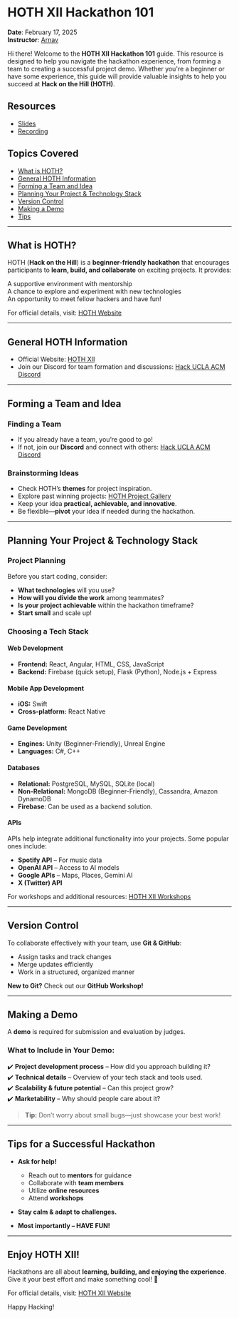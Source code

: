 # HOTH XII Hackathon 101  

**Date**: February 17, 2025  
**Instructor**: [Arnav](https://aroy23.github.io/) 

Hi there! Welcome to the **HOTH XII Hackathon 101** guide. This resource is designed to help you navigate the hackathon experience, from forming a team to creating a successful project demo. Whether you're a beginner or have some experience, this guide will provide valuable insights to help you succeed at **Hack on the Hill (HOTH)**.  

## Resources  
- [Slides](https://tinyurl.com/hack101-slides)  
- [Recording](https://drive.google.com/file/d/1xZD95N8w3dgpg45EvmL-Vl2jRzTlmuNh/view?usp=sharing)  

## Topics Covered  
- [What is HOTH?](#what-is-hoth)  
- [General HOTH Information](#general-hoth-information)  
- [Forming a Team and Idea](#forming-a-team-and-idea)  
- [Planning Your Project & Technology Stack](#planning-your-project--technology-stack)  
- [Version Control](#version-control)  
- [Making a Demo](#making-a-demo)  
- [Tips](#tips)  

---

## What is HOTH?  

HOTH (**Hack on the Hill**) is a **beginner-friendly hackathon** that encourages participants to **learn, build, and collaborate** on exciting projects. It provides:  

A supportive environment with mentorship  
A chance to explore and experiment with new technologies  
An opportunity to meet fellow hackers and have fun!  

For official details, visit: [HOTH Website](https://hoth.uclaacm.com/)  

---

## General HOTH Information  

- Official Website: [HOTH XII](https://hoth.uclaacm.com/)  
- Join our Discord for team formation and discussions: [Hack UCLA ACM Discord](https://discord.gg/gwaaFS2fah)  

---

## Forming a Team and Idea  

### Finding a Team  
- If you already have a team, you’re good to go!  
- If not, join our **Discord** and connect with others: [Hack UCLA ACM Discord](https://discord.gg/gwaaFS2fah)  

### Brainstorming Ideas  
- Check HOTH’s **themes** for project inspiration.  
- Explore past winning projects: [HOTH Project Gallery](https://hoth.uclaacm.com/gallery)  
- Keep your idea **practical, achievable, and innovative**.  
- Be flexible—**pivot** your idea if needed during the hackathon.  

---

## Planning Your Project & Technology Stack  

### Project Planning  
Before you start coding, consider:  
- **What technologies** will you use?  
- **How will you divide the work** among teammates?  
- **Is your project achievable** within the hackathon timeframe?  
- **Start small** and scale up!  

### Choosing a Tech Stack  

#### Web Development  
- **Frontend:** React, Angular, HTML, CSS, JavaScript  
- **Backend:** Firebase (quick setup), Flask (Python), Node.js + Express  

#### Mobile App Development  
- **iOS:** Swift  
- **Cross-platform:** React Native  

#### Game Development  
- **Engines:** Unity (Beginner-Friendly), Unreal Engine  
- **Languages:** C#, C++  

#### Databases  
- **Relational:** PostgreSQL, MySQL, SQLite (local)  
- **Non-Relational:** MongoDB (Beginner-Friendly), Cassandra, Amazon DynamoDB  
- **Firebase**: Can be used as a backend solution.  

#### APIs  
APIs help integrate additional functionality into your projects. Some popular ones include:  
- **Spotify API** – For music data  
- **OpenAI API** – Access to AI models  
- **Google APIs** – Maps, Places, Gemini AI  
- **X (Twitter) API**  

For workshops and additional resources: [HOTH XII Workshops](https://github.com/uclaacm/hothXII-workshops)  

---

## Version Control  

To collaborate effectively with your team, use **Git & GitHub**:  
- Assign tasks and track changes  
- Merge updates efficiently  
- Work in a structured, organized manner  

**New to Git?** Check out our **GitHub Workshop!**  

---

## Making a Demo  

A **demo** is required for submission and evaluation by judges.  

### What to Include in Your Demo:  
✔️ **Project development process** – How did you approach building it?  
✔️ **Technical details** – Overview of your tech stack and tools used.  
✔️ **Scalability & future potential** – Can this project grow?  
✔️ **Marketability** – Why should people care about it?  

> **Tip:** Don’t worry about small bugs—just showcase your best work!  

---

## Tips for a Successful Hackathon  

- **Ask for help!**  
  - Reach out to **mentors** for guidance  
  - Collaborate with **team members**  
  - Utilize **online resources**  
  - Attend **workshops**  

- **Stay calm & adapt to challenges.**  
- **Most importantly – HAVE FUN!**  

---

## Enjoy HOTH XII!  

Hackathons are all about **learning, building, and enjoying the experience**. Give it your best effort and make something cool! 🚀  

For official details, visit: [HOTH XII Website](https://hoth.uclaacm.com/)  

Happy Hacking!
